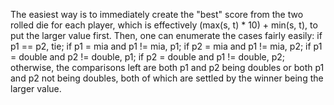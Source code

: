 The easiest way is to immediately create the "best" score from the two rolled die for each player, which is effectively (max(s, t) * 10) + min(s, t), to put the larger value first. Then, one can enumerate the cases fairly easily: if p1 == p2, tie; if p1 = mia and p1 != mia, p1; if p2 = mia and p1 != mia, p2; if p1 = double and p2 != double, p1; if p2 = double and p1 != double, p2; otherwise, the comparisons left are both p1 and p2 being doubles or both p1 and p2 not being doubles, both of which are settled by the winner being the larger value.
